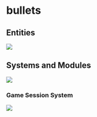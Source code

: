 # bullets
## Entities
[![](https://mermaid.ink/img/pako:eNp9kk1qwzAQha9iZh33AKZ0kQSaQBcmTuhGm0EaO6b6MapEEkLuXtmqnSYW9UK8-Z54oxl8BW4EQQG1NCd-ROuyjx3TWfgO2yzP37JS4oVsRFEPeGW0s0bKhBXlKoQhd6M_lf9cmSJjh7ubiqg62zqKzr6VtDTnNEf-1VjjtZjZ717P2NKHB7gZjnrAh21Em3Iqk-__NFaK6AzyeahH43eEJJ4meHarDk96bD8UqSaPewtDp_CmHHPGrcRNzLayRoVNYu99QM-in73mL3_g_YQFKLIKWxF-umtPGLgjKWJQBCmoRi8dA6Zv4Sp6Z6qL5lA462kBvhPoaN1iY1FBUaP8ptsPcbzaAw?type=png)](https://mermaid.live/edit#pako:eNp9kk1qwzAQha9iZh33AKZ0kQSaQBcmTuhGm0EaO6b6MapEEkLuXtmqnSYW9UK8-Z54oxl8BW4EQQG1NCd-ROuyjx3TWfgO2yzP37JS4oVsRFEPeGW0s0bKhBXlKoQhd6M_lf9cmSJjh7ubiqg62zqKzr6VtDTnNEf-1VjjtZjZ717P2NKHB7gZjnrAh21Em3Iqk-__NFaK6AzyeahH43eEJJ4meHarDk96bD8UqSaPewtDp_CmHHPGrcRNzLayRoVNYu99QM-in73mL3_g_YQFKLIKWxF-umtPGLgjKWJQBCmoRi8dA6Zv4Sp6Z6qL5lA462kBvhPoaN1iY1FBUaP8ptsPcbzaAw)
## Systems and Modules
[![](https://mermaid.ink/img/pako:eNqNlNFuwiAUhl-l4Vr3AL1YsqmbS2bS2BlvenNSjpWEggEa0xjffVhmBi2t9oK0nI_Df35OuZBSUiQpOXB5Lo-gTPK9LURin91qlbfaYJ3M56_JJ9SYo9ZMCjdbCIcNAh2-l4rTOziOZRxaVBsQUKHy8UjAWxAq8Oc6aPflp7p_JfMXG3srjZWgN5I2HPuAja-zPaMVmlHgI8tDYkTEwhaswE8zQLYoKKqFdR1KY6t9zP4wjvoJ7r3hHM00mZ8UM5gbqTAsxTu7DoxY1keyY6tZuRIVE-h73-fW2RJqe6RTuf79GLZFn43U2Uc6y3oNM1AbbuzigXnxFX_bP83ftNAh7cZ43a5rJ6QFFjh6VJbnhSMjgh6LiZg-hndtBmcxrDaQcrswgPNJqSN5pkYyI_YfrIFRe8FdbjMFMUessSCpfaV4gIabghTialFojMxbUZLUqAZnpDlRMLhkUCmoSXoArvH6C4fQwsg?type=png)](https://mermaid.live/edit#pako:eNqNlNFuwiAUhl-l4Vr3AL1YsqmbS2bS2BlvenNSjpWEggEa0xjffVhmBi2t9oK0nI_Df35OuZBSUiQpOXB5Lo-gTPK9LURin91qlbfaYJ3M56_JJ9SYo9ZMCjdbCIcNAh2-l4rTOziOZRxaVBsQUKHy8UjAWxAq8Oc6aPflp7p_JfMXG3srjZWgN5I2HPuAja-zPaMVmlHgI8tDYkTEwhaswE8zQLYoKKqFdR1KY6t9zP4wjvoJ7r3hHM00mZ8UM5gbqTAsxTu7DoxY1keyY6tZuRIVE-h73-fW2RJqe6RTuf79GLZFn43U2Uc6y3oNM1AbbuzigXnxFX_bP83ftNAh7cZ43a5rJ6QFFjh6VJbnhSMjgh6LiZg-hndtBmcxrDaQcrswgPNJqSN5pkYyI_YfrIFRe8FdbjMFMUessSCpfaV4gIabghTialFojMxbUZLUqAZnpDlRMLhkUCmoSXoArvH6C4fQwsg)

### Game Session System
[![](https://mermaid.ink/img/pako:eNp9UslqwzAQ_RWhkwNJe_ehPSQ5BBowdkMgdQ_CGjsGWypaWozwv1fWQqqm1AfzNG-ZscYGN5wCznE78K_mSoRCr7uaIftUyp561mVZRKgCKXvOViuveOGEOkEA6MzFQCNbasYca0HKFERLyLJCEwmItzcyNK72xriesSHafwJT84w2mydUDGQCcSSMdCCqSSoYwzhn61tG8YGJyVWiOExxn-Pzj6UxJRA6BQkKmhjo7T8Sna1cuntb0v7_Zqdia8zpgxIFFG05Y9AsyMulrWim0iTrcM5DdSneHg8SXUDwaHiu6_ffMq9KBOmC0ebBCu2te2C_H3kU1posOzDnIC4jcDtNFu_ry5h3CgcjH-jgisP99b6d8BqPIEbSU_vrmqVSY3WFEWqcW0ihJXpQNa7ZbKVEK15NrMG5EhrWWLv73vWkE2TEeUsGCfM3O__31Q?type=png)](https://mermaid.live/edit#pako:eNp9UslqwzAQ_RWhkwNJe_ehPSQ5BBowdkMgdQ_CGjsGWypaWozwv1fWQqqm1AfzNG-ZscYGN5wCznE78K_mSoRCr7uaIftUyp561mVZRKgCKXvOViuveOGEOkEA6MzFQCNbasYca0HKFERLyLJCEwmItzcyNK72xriesSHafwJT84w2mydUDGQCcSSMdCCqSSoYwzhn61tG8YGJyVWiOExxn-Pzj6UxJRA6BQkKmhjo7T8Sna1cuntb0v7_Zqdia8zpgxIFFG05Y9AsyMulrWim0iTrcM5DdSneHg8SXUDwaHiu6_ffMq9KBOmC0ebBCu2te2C_H3kU1posOzDnIC4jcDtNFu_ry5h3CgcjH-jgisP99b6d8BqPIEbSU_vrmqVSY3WFEWqcW0ihJXpQNa7ZbKVEK15NrMG5EhrWWLv73vWkE2TEeUsGCfM3O__31Q)
